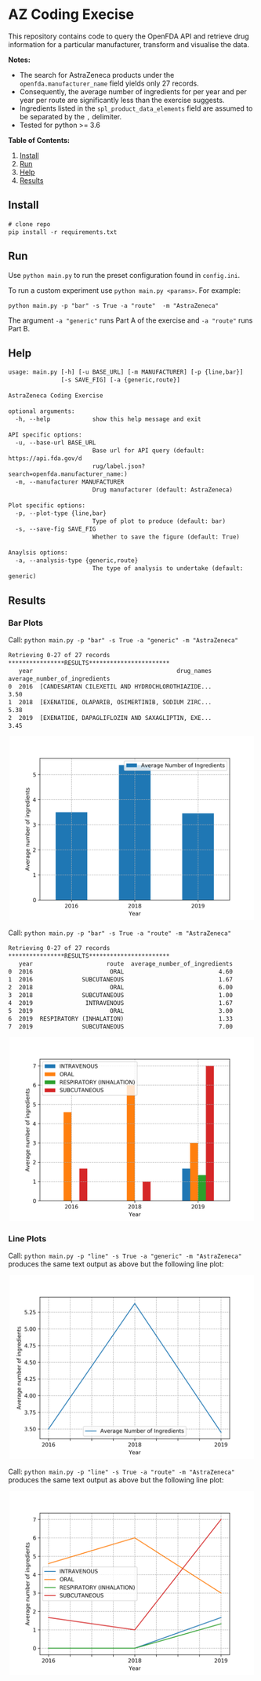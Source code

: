 # AZ Coding Execise

This repository contains code to query the OpenFDA API and retrieve drug information 
for a particular manufacturer, transform and visualise the data.

**Notes:**
 - The search for AstraZeneca products under the `openfda.manufacturer_name` field yields
    only 27 records.
 - Consequently, the average number of ingredients for per year and per year per route are
    significantly less than the exercise suggests.
 - Ingredients listed in the `spl_product_data_elements` field are assumed to be separated
    by the `,` delimiter. 
 - Tested for python >= 3.6

**Table of Contents:**
1. [Install](#install)
2. [Run](#run)
3. [Help](#help)
4. [Results](#results)

## Install

```
# clone repo
pip install -r requirements.txt
```

## Run

Use `python main.py` to run the preset configuration found in `config.ini`.

To run a custom experiment use `python main.py <params>`. For example:

```
python main.py -p "bar" -s True -a "route"  -m "AstraZeneca"
```

The argument `-a "generic"` runs Part A of the exercise and `-a "route"` runs Part B.

## Help
```
usage: main.py [-h] [-u BASE_URL] [-m MANUFACTURER] [-p {line,bar}]
               [-s SAVE_FIG] [-a {generic,route}]

AstraZeneca Coding Exercise

optional arguments:
  -h, --help            show this help message and exit

API specific options:
  -u, --base-url BASE_URL
                        Base url for API query (default: https://api.fda.gov/d
                        rug/label.json?search=openfda.manufacturer_name:)
  -m, --manufacturer MANUFACTURER
                        Drug manufacturer (default: AstraZeneca)

Plot specific options:
  -p, --plot-type {line,bar}
                        Type of plot to produce (default: bar)
  -s, --save-fig SAVE_FIG
                        Whether to save the figure (default: True)

Anaylsis options:
  -a, --analysis-type {generic,route}
                        The type of analysis to undertake (default: generic)

```
## Results
### Bar Plots

Call: `python main.py -p "bar" -s True -a "generic" -m "AstraZeneca"`

```
Retrieving 0-27 of 27 records
****************RESULTS***********************
   year                                         drug_names  average_number_of_ingredients
0  2016  [CANDESARTAN CILEXETIL AND HYDROCHLOROTHIAZIDE...                           3.50
1  2018  [EXENATIDE, OLAPARIB, OSIMERTINIB, SODIUM ZIRC...                           5.38
2  2019  [EXENATIDE, DAPAGLIFLOZIN AND SAXAGLIPTIN, EXE...                           3.45
```

<p align="center">
  <img src="figures/generic_bar.png" width=500>
</p>

Call: `python main.py -p "bar" -s True -a "route" -m "AstraZeneca"`

```
Retrieving 0-27 of 27 records
****************RESULTS***********************
   year                     route  average_number_of_ingredients
0  2016                      ORAL                           4.60
1  2016              SUBCUTANEOUS                           1.67
2  2018                      ORAL                           6.00
3  2018              SUBCUTANEOUS                           1.00
4  2019               INTRAVENOUS                           1.67
5  2019                      ORAL                           3.00
6  2019  RESPIRATORY (INHALATION)                           1.33
7  2019              SUBCUTANEOUS                           7.00

```

<p align="center">
  <img src="figures/route_bar.png" width=500>
</p>

### Line Plots

Call: `python main.py -p "line" -s True -a "generic" -m "AstraZeneca"` produces
the same text output as above but the following line plot:

<p align="center">
  <img src="figures/generic_line.png" width=500>
</p>

Call: `python main.py -p "line" -s True -a "route" -m "AstraZeneca"` produces
the same text output as above but the following line plot:

<p align="center">
  <img src="figures/route_line.png" width=500>
</p>

    

